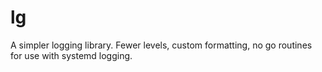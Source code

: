 # lg
A simpler logging library. Fewer levels, custom formatting, no go routines for use with systemd logging.
